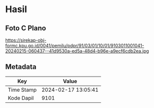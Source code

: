 # Hasil

## Foto C Plano

https://sirekap-obj-formc.kpu.go.id/0041/pemilu/pdpr/91/03/01/10/01/9103011001041-20240215-060437--41d9530a-ed5a-48d4-b96e-a9ecf6cdb2ea.jpg


## Metadata

| Key        | Value               |
| ---------- | ------------------- |
| Time Stamp | 2024-02-17 13:05:41 |
| Kode Dapil | 9101                |



